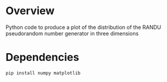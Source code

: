 # Overview
Python code to produce a plot of the distribution of the RANDU pseudorandom number generator in three dimensions
# Dependencies
```
pip install numpy matplotlib
```